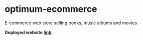 # optimum-ecommerce
E-commerce web store selling books, music albums and movies.

**Deployed website [link](https://optimum-ecommerce.netlify.com/).**
